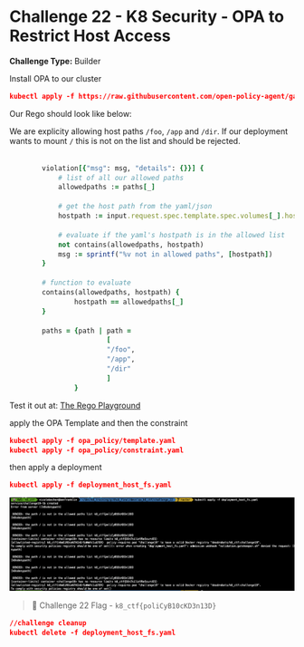 # Challenge 22 - K8 Security - OPA to Restrict Host Access

**Challenge Type:** Builder

Install OPA to our cluster
```json
kubectl apply -f https://raw.githubusercontent.com/open-policy-agent/gatekeeper/release-3.5/deploy/gatekeeper.yaml
```

Our Rego should look like below:

We are explicity allowing host paths `/foo`, `/app` and `/dir`. If our deployment wants to mount `/` this is not on the list and should be rejected.
```ruby

        violation[{"msg": msg, "details": {}}] {
            # list of all our allowed paths
            allowedpaths := paths[_] 
           
            # get the host path from the yaml/json
            hostpath := input.request.spec.template.spec.volumes[_].hostPath.path
            
            # evaluate if the yaml's hostpath is in the allowed list
            not contains(allowedpaths, hostpath)
            msg := sprintf("%v not in allowed paths", [hostpath])
        }

		# function to evaluate
		contains(allowedpaths, hostpath) {
                hostpath == allowedpaths[_]
        }
        
        paths = {path | path = 
            			[
            			"/foo",
                        "/app",
                        "/dir"
                        ]
            	}
```


Test it out at: [The Rego Playground](https://play.openpolicyagent.org/p/dkoPXIHvTU)

apply the OPA Template and then the constraint

```json
kubectl apply -f opa_policy/template.yaml
kubectl apply -f opa_policy/constraint.yaml
```

then apply a deployment

```json
kubectl apply -f deployment_host_fs.yaml
```

![opa](/screenshots/Screen%20Shot%202022-03-11%20at%208.09.48%20PM.png)
> 🏁 Challenge 22 Flag - `k8_ctf{poliCyB10cKD3n13D}`




```json
//challenge cleanup
kubectl delete -f deployment_host_fs.yaml
```